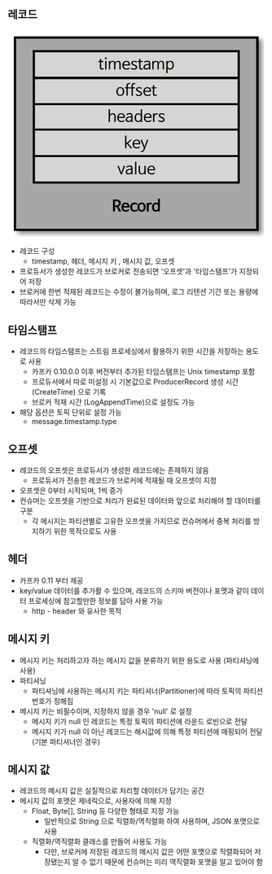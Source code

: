 ## 레코드

![img18.png](image/img18.png)

- 레코드 구성
  - timestamp, 헤더, 메시지 키 , 메시지 값, 오프셋
- 프로듀서가 생성한 레코드가 브로커로 전송되면 '오프셋'과 '타임스탬프'가 지정되어 저장
- 브로커에 한번 적재된 레코드는 수정이 불가능하며, 로그 리텐션 기간 또는 용량에 따라서만 삭제 가능

## 타임스탬프

- 레코드의 타임스탬프는 스트림 프로세싱에서 활용하기 위한 시간을 저장하는 용도로 사용
  - 카프카 0.10.0.0 이후 버전부터 추가된 타임스탬프는 Unix timestamp 포함
  - 프로듀서에서 따로 미설정 시 기본값으로 ProducerRecord 생성 시간 (CreateTime) 으로 기록
  - 브로커 적재 시간 (LogAppendTime)으로 설정도 가능
- 해당 옵션은 토픽 단위로 설정 가능
  - message.timestamp.type

## 오프셋

- 레코드의 오프셋은 프로듀서가 생성한 레코드에는 존재하지 않음
  - 프로듀서가 전송한 레코드가 브로커에 적재될 때 오프셋이 지정
- 오프셋은 0부터 시작되며, 1씩 증가
- 컨슈머는 오프셋을 기반으로 처리가 완료된 데이터와 앞으로 처리해야 할 데이터를 구분
  - 각 메시지는 파티션별로 고유한 오프셋을 가지므로 컨슈머에서 중복 처리를 방지하기 위한 목적으로도 사용

## 헤더

- 카프카 0.11 부터 제공
- key/value 데이터를 추가활 수 있으며, 레코드의 스키마 버전이나 포맷과 같이 데이터 프로세싱에 참고할만한 정보를 담아 사용 가능
  - http - header 와 유사한 목적

## 메시지 키

- 메시지 키는 처리하고자 하는 메시지 값을 분류하기 위한 용도로 사용 (파티셔닝에 사용)
- 파티셔닝
  - 파티셔닝에 사용하는 메시지 키는 파티셔너(Partitioner)에 따라 토픽의 파티션 번호가 정해짐
- 메시지 키는 비필수이며, 지정하지 않을 경우 'null' 로 설정
  - 메시지 키가 null 인 레코드는 특정 토픽의 파티션에 라운드 로빈으로 전달
  - 메시지 키가 null 이 아닌 레코드는 해시값에 의해 특정 파티션에 매핑되어 전달 (기본 파티셔너인 경우)

## 메시지 값

- 레코드의 메시지 값은 실질적으로 처리할 데이터가 담기는 공간
- 메시지 값의 포맷은 제네릭으로, 사용자에 의해 지정
  - Float, Byte[], String 등 다양한 형태로 지정 가능
    - 일반적으로 String 으로 직렬화/역직렬화 하여 사용하며, JSON 포맷으로 사용
  - 직렬화/역직렬화 클래스를 만들어 사용도 가능
    - 다만, 브로커에 저장된 레코드의 메시지 값은 어떤 포맷으로 직렬화되어 저장됐는지 알 수 없기 때문에 컨슈머는 미리 역직렬화 포맷을 알고 있어야 함
